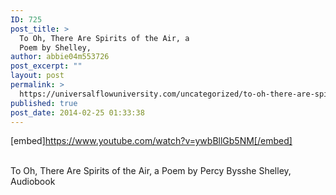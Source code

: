 ```yaml
---
ID: 725
post_title: >
  To Oh, There Are Spirits of the Air, a
  Poem by Shelley,
author: abbie04m553726
post_excerpt: ""
layout: post
permalink: >
  https://universalflowuniversity.com/uncategorized/to-oh-there-are-spirits-of-the-air-a-poem-by-shelley/
published: true
post_date: 2014-02-25 01:33:38
---
```

[embed]https://www.youtube.com/watch?v=ywbBllGb5NM[/embed]</br></br>
<p>To Oh, There Are Spirits of the Air, a Poem by Percy Bysshe Shelley, Audiobook</p>